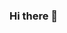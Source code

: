 ### Hi there 👋

<!--
**OKARowland/okarowland** is a ✨ _special_ ✨ repository because its `README.md` (this file) appears on your GitHub profile.

Here are some ideas to get you started:

- 🔭 I’m currently working on getting my head around github
- 🌱 I’m currently studying an Open University degree
- 💬 Ask me about words
-->
